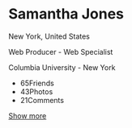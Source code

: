 <div class="profile-page">
  <div class="content">
    <div class="content__cover">
      <div class="content__avatar"></div>
      <div class="content__bull"><span></span><span></span><span></span><span></span><span></span>
      </div>
    </div>
    <div class="content__title">
      <h1>Samantha Jones</h1><span>New York, United States</span>
    </div>
    <div class="content__description">
      <p>Web Producer - Web Specialist</p>
      <p>Columbia University - New York</p>
    </div>
    <ul class="content__list">
      <li><span>65</span>Friends</li>
      <li><span>43</span>Photos</li>
      <li><span>21</span>Comments</li>
    </ul>
    <div class="content__button"><a class="button" href="#">
        <div class="button__border"></div>
        <div class="button__bg"></div>
        <p class="button__text">Show more</p></a></div>
  </div>
  <div class="bg">
    <div><span></span><span></span><span></span><span></span><span></span><span></span><span></span>
    </div>
  </div>
</div>
